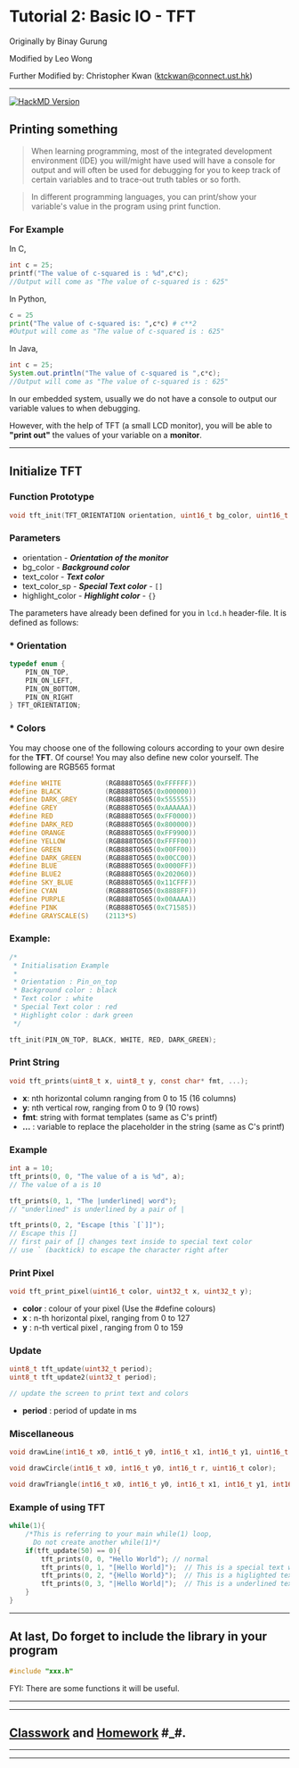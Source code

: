 # **Tutorial 2: Basic IO - TFT**

Originally by Binay Gurung

Modified by Leo Wong

Further Modified by: Christopher Kwan (ktckwan@connect.ust.hk)
***

[![HackMD Version](https://img.shields.io/badge/Made%20with-Markdown-1f425.svg)](https://hackmd.io/@ATKTC/SkKJ7ECJi)


## **Printing something**
> When learning programming, most of the integrated development environment (IDE) you will/might have used will have a console for output and will often be used for debugging for you to keep track of certain variables and to trace-out truth tables or so forth.

>  In different programming languages, you can print/show your variable's value in the program using print function.

### For Example

In C,

```c
int c = 25;
printf("The value of c-squared is : %d",c*c);
//Output will come as "The value of c-squared is : 625"
```

In Python,

```py
c = 25
print("The value of c-squared is: ",c*c) # c**2
#Output will come as "The value of c-squared is : 625"
```

In Java,

```java
int c = 25;
System.out.println("The value of c-squared is ",c*c);
//Output will come as "The value of c-squared is : 625"
```

In our embedded system, usually we do not have a console to output our variable values to when debugging. 

However, with the help of TFT (a small LCD monitor), you will be able to **"print out"** the values of your variable on a **monitor**.

***
## **Initialize TFT**

### Function Prototype

```c
void tft_init(TFT_ORIENTATION orientation, uint16_t bg_color, uint16_t text_color, uint16_t text_color_sp, uint16_t highlight_color);
```

### **Parameters**

- orientation - ***Orientation of the monitor***
- bg_color - ***Background color***
- text_color - ***Text color***
- text_color_sp - ***Special Text color*** - `[]`
- highlight_color - ***Highlight color*** - `{}`

The parameters have already been defined for you in `lcd.h` header-file. It is defined as follows:

### * **Orientation**

```c
typedef enum {
    PIN_ON_TOP,
    PIN_ON_LEFT,
    PIN_ON_BOTTOM,
    PIN_ON_RIGHT
} TFT_ORIENTATION;
```

### * **Colors**

You may choose one of the following colours according to your own desire for the **TFT**.
Of course! You may also define new color yourself. The following are RGB565 format

```c
#define WHITE           (RGB888TO565(0xFFFFFF))
#define BLACK           (RGB888TO565(0x000000))
#define DARK_GREY       (RGB888TO565(0x555555))
#define GREY            (RGB888TO565(0xAAAAAA))
#define RED             (RGB888TO565(0xFF0000))
#define DARK_RED        (RGB888TO565(0x800000))
#define ORANGE          (RGB888TO565(0xFF9900))
#define YELLOW          (RGB888TO565(0xFFFF00))
#define GREEN           (RGB888TO565(0x00FF00))
#define DARK_GREEN      (RGB888TO565(0x00CC00))
#define BLUE            (RGB888TO565(0x0000FF))
#define BLUE2           (RGB888TO565(0x202060))
#define SKY_BLUE        (RGB888TO565(0x11CFFF))
#define CYAN            (RGB888TO565(0x8888FF))
#define PURPLE          (RGB888TO565(0x00AAAA))
#define PINK            (RGB888TO565(0xC71585))
#define GRAYSCALE(S)    (2113*S)
```

### **Example:**

```c
/*
 * Initialisation Example
 *
 * Orientation : Pin_on_top
 * Background color : black
 * Text color : white
 * Special Text color : red
 * Highlight color : dark green
 */

tft_init(PIN_ON_TOP, BLACK, WHITE, RED, DARK_GREEN);
```

### **Print String**

```c
void tft_prints(uint8_t x, uint8_t y, const char* fmt, ...);
```

- **x**: nth horizontal column ranging from 0 to 15 (16 columns)
- **y**: nth vertical row, ranging from 0 to 9 (10 rows)
- **fmt**: string with format templates (same as C's printf)
- **...** : variable to replace the placeholder in the string (same as C's printf)

### **Example**

```c
int a = 10;
tft_prints(0, 0, "The value of a is %d", a);
// The value of a is 10

tft_prints(0, 1, "The |underlined| word");
// "underlined" is underlined by a pair of |

tft_prints(0, 2, "Escape [this `[`]]");
// Escape this []
// first pair of [] changes text inside to special text color
// use ` (backtick) to escape the character right after
```

### **Print Pixel**

```c
void tft_print_pixel(uint16_t color, uint32_t x, uint32_t y);
```

- **color** : colour of your pixel (Use the #define colours)
- **x** : n-th horizontal pixel, ranging from 0 to 127
- **y** : n-th vertical pixel , ranging from 0 to 159

### **Update**

```c
uint8_t tft_update(uint32_t period);
uint8_t tft_update2(uint32_t period);

// update the screen to print text and colors
```

- **period** : period of update in ms

### **Miscellaneous**

```c
void drawLine(int16_t x0, int16_t y0, int16_t x1, int16_t y1, uint16_t color);

void drawCircle(int16_t x0, int16_t y0, int16_t r, uint16_t color);

void drawTriangle(int16_t x0, int16_t y0, int16_t x1, int16_t y1, int16_t x2, int16_t y2, uint16_t color)
```

### **Example of using TFT**

```c
while(1){
    /*This is referring to your main while(1) loop,
      Do not create another while(1)*/
    if(tft_update(50) == 0){
        tft_prints(0, 0, "Hello World"); // normal
        tft_prints(0, 1, "[Hello World]");  // This is a special text with differnt color
        tft_prints(0, 2, "{Hello World}");  // This is a higlighted text
        tft_prints(0, 3, "|Hello World|");  // This is a underlined text
    }
}
```

***
## **At last, Do forget to include the library in your program**
```c
#include "xxx.h"
``` 
FYI: There are some functions it will be useful.

***
***
## **[Classwork](https://hackmd.io/@9xfAx11hQqOSlg1CQi2Azg/HyH3u_9R5)**  and **[Homework](https://hackmd.io/@9xfAx11hQqOSlg1CQi2Azg/HyH3u_9R5)** #_#.
***
***